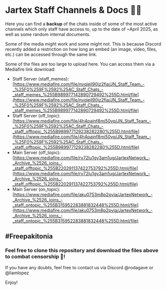 # Jartex Staff Channels & Docs 🙆‍♂️

Here you can find a **backup** of the chats inside of some of the most active channels which only staff have access to, up to the date of ~April 2025, as well as some random internal documents.

Some of the media might work and some might not. This is because Discord recently added a restriction on how long an embed (an image, video, files, etc.) can be accessed through the same link.

Some of the files are too large to upload here. You can access them via a Mediafire link download:
- Staff Server (staff_memes): [https://www.mediafire.com/file/nvqiejl90jz2fja/JN_Staff_Team_-_%25F0%259F%2592%25AC_Staff_Chats_-_staff_memes_%255B989977142890729492%255D.html/file](https://www.mediafire.com/file/nvqiejl90jz2fja/JN_Staff_Team_-_%25F0%259F%2592%25AC_Staff_Chats_-_staff_memes_%255B989977142890729492%255D.html/file)
- Staff Server (off_topic): [https://www.mediafire.com/file/4h4painf8mi50vq/JN_Staff_Team_-_%25F0%259F%2592%25AC_Staff_Chats_-_staff_offtopic_%255B989977129238282280%255D.html/file](https://www.mediafire.com/file/4h4painf8mi50vq/JN_Staff_Team_-_%25F0%259F%2592%25AC_Staff_Chats_-_staff_offtopic_%255B989977129238282280%255D.html/file)
- Main Server (off_topic): [https://www.mediafire.com/file/rv72lu1gy3am1ug/JartexNetwork_-_Archive_%2526_joins_-_staff_offtopic_%255B220291137422753792%255D.html/file](https://www.mediafire.com/file/rv72lu1gy3am1ug/JartexNetwork_-_Archive_%2526_joins_-_staff_offtopic_%255B220291137422753792%255D.html/file)
- Main Server (on_topic): [https://www.mediafire.com/file/aku0753m8p2pvia/JartexNetwork_-_Archive_%2526_joins_-_staff_ontopic_%255B315952283881832448%255D.html/file](https://www.mediafire.com/file/aku0753m8p2pvia/JartexNetwork_-_Archive_%2526_joins_-_staff_ontopic_%255B315952283881832448%255D.html/file)

## #Freepakitonia

### Feel free to clone this repository and download the files above to combat censorship 🐫!

If you have any doubts, feel free to contact us via Discord @rodagave or @liamlopez

Enjoy!
